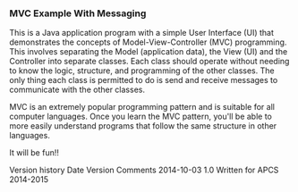 ### MVC Example With Messaging

This is a Java application program with a simple User Interface (UI) that 
demonstrates the concepts of Model-View-Controller (MVC) programming.  This
involves separating the Model (application data), the View (UI) and the
Controller into separate classes.  Each class should operate without needing to 
know the logic, structure, and programming of the other classes.  The only
thing each class is permitted to do is send and receive messages to communicate
with the other classes.

MVC is an extremely popular programming pattern and is suitable for 
all computer languages.  Once you learn the MVC pattern, you'll be able to
more easily understand programs that follow the same structure in other
languages.  

It will be fun!!

Version history
Date            Version     Comments
2014-10-03      1.0         Written for APCS 2014-2015